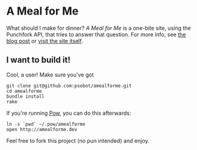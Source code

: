 # A Meal for Me #

What should I make for dinner?  *A Meal for Me* is a one-bite site, using the
Punchfork API, that tries to answer that question.  For more info, see [the
blog post](http://petersobot.com/blog/a-site-for-dinner) or [visit the site
itself](http://amealfor.me).

## I want to build it! ##

Cool, a user! Make sure you've got 
    
    git clone git@github.com:psobot/amealforme.git
    cd amealforme
    bundle install
    rake

If you're running [Pow](http://pow.cx), you can do this afterwards:

    ln -s `pwd` ~/.pow/amealforme
    open http://amealforme.dev

Feel free to fork this project (no pun intended) and enjoy.
